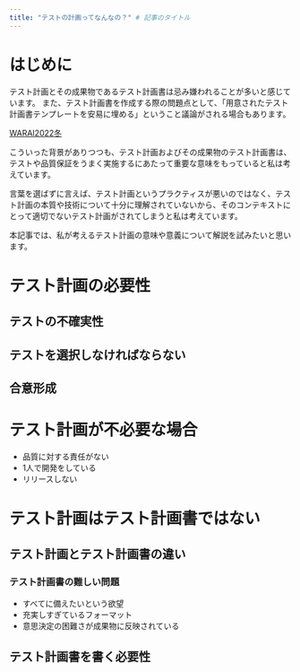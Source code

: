 ```yaml
---
title: "テストの計画ってなんなの？" # 記事のタイトル
---
```


# はじめに

テスト計画とその成果物であるテスト計画書は忌み嫌われることが多いと感じています。
また、テスト計画書を作成する際の問題点として、「用意されたテスト計画書テンプレートを安易に埋める」ということ議論がされる場合もあります。

[WARAI2022冬](https://warai.connpass.com/event/260991/)

こういった背景がありつつも、テスト計画およびその成果物のテスト計画書は、テストや品質保証をうまく実施するにあたって重要な意味をもっていると私は考えています。

言葉を選ばずに言えば、テスト計画というプラクティスが悪いのではなく、テスト計画の本質や技術について十分に理解されていないから、そのコンテキストにとって適切でないテスト計画がされてしまうと私は考えています。

本記事では、私が考えるテスト計画の意味や意義について解説を試みたいと思います。

# テスト計画の必要性

## テストの不確実性

## テストを選択しなければならない

## 合意形成

# テスト計画が不必要な場合
- 品質に対する責任がない
- 1人で開発をしている
- リリースしない

# テスト計画はテスト計画書ではない

## テスト計画とテスト計画書の違い

### テスト計画書の難しい問題
- すべてに備えたいという欲望
- 充実しすぎているフォーマット
- 意思決定の困難さが成果物に反映されている


## テスト計画書を書く必要性